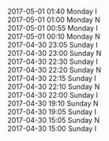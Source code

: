 2017-05-01 01:40 Monday  I  
2017-05-01 01:00 Monday  N  
2017-05-01 00:55 Monday  I  
2017-05-01 00:10 Monday  N  
2017-04-30 23:05 Sunday  I  
2017-04-30 23:00 Sunday  N  
2017-04-30 22:30 Sunday  I  
2017-04-30 22:20 Sunday  N  
2017-04-30 22:15 Sunday  I  
2017-04-30 22:10 Sunday  N  
2017-04-30 22:00 Sunday  I  
2017-04-30 19:10 Sunday  N  
2017-04-30 19:05 Sunday  I  
2017-04-30 15:05 Sunday  N  
2017-04-30 15:00 Sunday  I  
